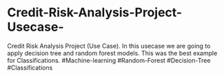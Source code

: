 # Credit-Risk-Analysis-Project-Usecase-
Credit Risk Analysis Project (Use Case). In this usecase we are going to apply decision tree and random forest models. This was the best example for Classifications.  #Machine-learning #Random-Forest #Decision-Tree #Classifications

